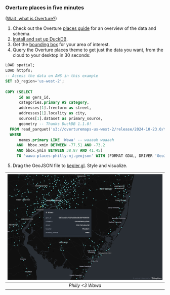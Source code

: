 ### Overture places in five minutes

([Wait, what is Overture?](https://docs.overturemaps.org/))

1. Check out the Overture [places guide](https://docs.overturemaps.org/guides/places/) for an overview of the data and schema.
2. [Install and set up DuckDB](https://docs.overturemaps.org/getting-data/duckdb/).
3. Get the [bounding box](https://boundingbox.klokantech.com/) for your area of interest.
4. Query the Overture places theme to get just the data you want, from the cloud to your desktop in 30 seconds:

```sql
LOAD spatial; 
LOAD httpfs;  
-- Access the data on AWS in this example
SET s3_region='us-west-2';

COPY (SELECT
      id as gers_id,
      categories.primary AS category,
      addresses[1].freeform as street,
      addresses[1].locality as city,
      sources[1].dataset as primary_source,
      geometry -- Thanks DuckDB 1.1.0!
  FROM read_parquet('s3://overturemaps-us-west-2/release/2024-10-23.0/theme=places/*/*', filename=true, hive_partitioning=1)
  WHERE
      names.primary LIKE 'Wawa' -- waaaah waaaah
     AND  bbox.xmin BETWEEN -77.51 AND -73.2
     AND bbox.ymin BETWEEN 38.87 AND 41.45)
     TO 'wawa-places-philly-nj.geojson' WITH (FORMAT GDAL, DRIVER 'GeoJSON', SRS 'EPSG:4326');
```
5. Drag the GeoJSON file to [kepler.gl](https://kepler.gl/). Style and visualize. 

| ![wawa in philly](philly-area-wawa.png) |
|:--:|
| *Philly <3 Wawa* |
